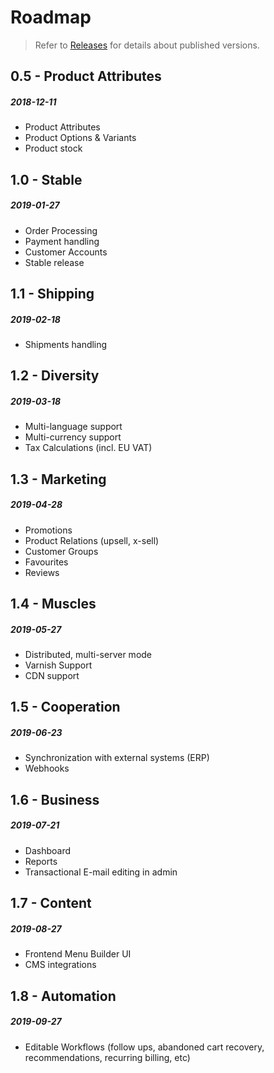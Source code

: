 # Roadmap

> Refer to [Releases](releases.md) for details about published versions.

## 0.5 - Product Attributes
##### 2018-12-11

- Product Attributes
- Product Options & Variants
- Product stock

## 1.0 - Stable
##### 2019-01-27

- Order Processing
- Payment handling
- Customer Accounts
- Stable release

## 1.1 - Shipping
##### 2019-02-18

- Shipments handling

## 1.2 - Diversity
##### 2019-03-18

- Multi-language support
- Multi-currency support
- Tax Calculations (incl. EU VAT)

## 1.3 - Marketing
##### 2019-04-28

- Promotions
- Product Relations (upsell, x-sell)
- Customer Groups
- Favourites
- Reviews

## 1.4 - Muscles
##### 2019-05-27

- Distributed, multi-server mode
- Varnish Support
- CDN support

## 1.5 - Cooperation
##### 2019-06-23

- Synchronization with external systems (ERP)
- Webhooks

## 1.6 - Business
##### 2019-07-21

- Dashboard
- Reports
- Transactional E-mail editing in admin

## 1.7 - Content
##### 2019-08-27

- Frontend Menu Builder UI
- CMS integrations

## 1.8 - Automation
##### 2019-09-27

- Editable Workflows (follow ups, abandoned cart recovery,
  recommendations, recurring billing, etc)
